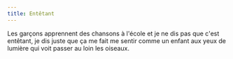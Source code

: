 ```yaml
---
title: Entêtant
---
```


Les garçons apprennent des chansons à l'école et je ne dis pas que c'est entêtant, je dis juste que ça me fait me sentir comme un enfant aux yeux de lumière qui voit passer au loin les oiseaux.